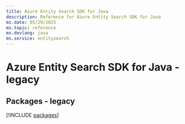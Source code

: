 ```yaml
---
title: Azure Entity Search SDK for Java
description: Reference for Azure Entity Search SDK for Java
ms.date: 05/29/2025
ms.topic: reference
ms.devlang: java
ms.service: entitysearch
---
```

# Azure Entity Search SDK for Java - legacy
## Packages - legacy
[!INCLUDE [packages](entity-search-index.md)]